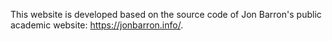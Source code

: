 This website is developed based on the source code of Jon Barron's public academic website: https://jonbarron.info/.
